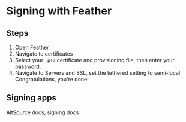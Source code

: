 # Signing with Feather
## Steps
1. Open Feather
2. Navigate to certificates
3. Select your `.p12` certificate and provisioning file, then enter your password.
4. Navigate to Servers and SSL, set the tethered setting to semi-local
Congratulations, you're done!
## Signing apps
AltSource docs, signing docs
